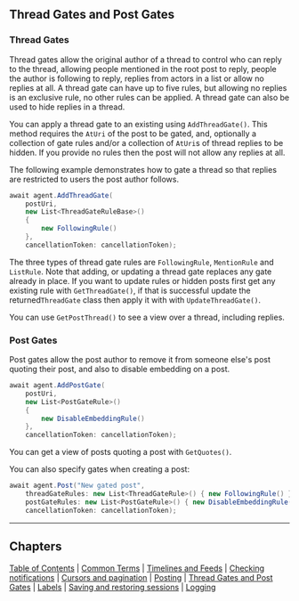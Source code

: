 ## Thread Gates and Post Gates

### Thread Gates

Thread gates allow the original author of a thread to control who can reply to the thread, allowing people mentioned in the root post to reply, people the author is following to reply, replies from actors in a list or allow no replies at all. A thread gate can have up to five rules, but allowing no replies is an exclusive rule, no other rules can be applied. A thread gate can also be used to hide replies in a thread.

You can apply a thread gate to an existing using `AddThreadGate()`. This method requires the `AtUri` of the post to be gated,
and, optionally a collection of gate rules and/or a collection of `AtUri`s of thread replies to be hidden. If you provide no rules then the post will not allow any replies at all.

The following example demonstrates how to gate a thread so that replies are restricted to users the post author follows.

```c#
await agent.AddThreadGate(
    postUri,
    new List<ThreadGateRuleBase>()
    {
        new FollowingRule()
    },
    cancellationToken: cancellationToken);
```

The three types of thread gate rules are `FollowingRule`, `MentionRule` and `ListRule`. Note that adding, or updating a thread gate replaces any gate already in place. If you want to update rules or hidden posts first get any existing rule with `GetThreadGate()`, if that is successful update the returned`ThreadGate` class then apply it with with `UpdateThreadGate()`.

You can use `GetPostThread()` to see a view over a thread, including replies.

### Post Gates

Post gates allow the post author to remove it from someone else's post quoting their post, and also to disable embedding on a post.

```c#
await agent.AddPostGate(
    postUri,
    new List<PostGateRule>()
    {
        new DisableEmbeddingRule()
    },
    cancellationToken: cancellationToken);
```

You can get a view of posts quoting a post with `GetQuotes()`.

You can also specify gates when creating a post:

```c#
await agent.Post("New gated post",
    threadGateRules: new List<ThreadGateRule>() { new FollowingRule() },
    postGateRules: new List<PostGateRule>() { new DisableEmbeddingRule() },
    cancellationToken: cancellationToken);
```

---

## Chapters

[Table of Contents](readme.md) | [Common Terms](commonTerms.md) | [Timelines and Feeds](timeline.md) | [Checking notifications](notifications.md#checkingNotifications) | [Cursors and pagination](cursorsAndPagination.md) | [Posting](posting.md#posting) | [Thread Gates and Post Gates](threadGatesAndPostGates.md) | [Labels](labels.md) | [Saving and restoring sessions](savingAndRestoringAuthentication.md) | [Logging](logging.md)
